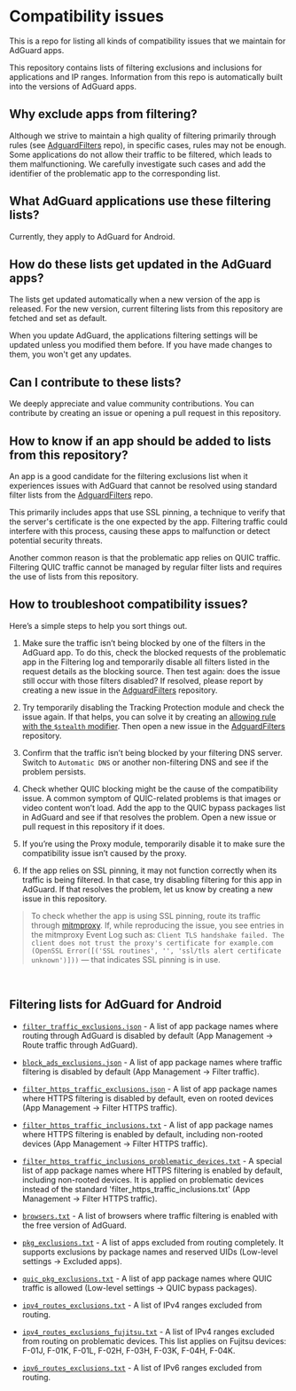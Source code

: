

# Compatibility issues

This is a repo for listing all kinds of compatibility issues that we maintain for AdGuard apps. 

This repository contains lists of filtering exclusions and inclusions for applications and IP ranges. Information from this repo is automatically built into the versions of AdGuard apps. 


## Why exclude apps from filtering?

Although we strive to maintain a high quality of filtering primarily through rules (see [AdguardFilters](https://github.com/AdguardTeam/AdguardFilters) repo), in specific cases, rules may not be enough. Some applications do not allow their traffic to be filtered, which leads to them malfunctioning. We carefully investigate such cases and add the identifier of the problematic app to the corresponding list. 

## What AdGuard applications use these filtering lists?

Currently, they apply to AdGuard for Android.

## How do these lists get updated in the AdGuard apps?

The lists get updated automatically when a new version of the app is released. For the new version, current filtering lists from this repository are fetched and set as default.

When you update AdGuard, the applications filtering settings will be updated unless you modified them before. If you have made changes to them, you won't get any updates.

## Can I contribute to these lists?

We deeply appreciate and value community contributions. You can contribute by creating an issue or opening a pull request in this repository.

## How to know if an app should be added to lists from this repository?

An app is a good candidate for the filtering exclusions list when it experiences issues with AdGuard that cannot be resolved using standard filter lists from the [AdguardFilters](https://github.com/AdguardTeam/AdguardFilters) repo.

This primarily includes apps that use SSL pinning, a technique to verify that the server's certificate is the one expected by the app. Filtering traffic could interfere with this process, causing these apps to malfunction or detect potential security threats.

Another common reason is that the problematic app relies on QUIC traffic. Filtering QUIC traffic cannot be managed by regular filter lists and requires the use of lists from this repository.

## How to troubleshoot compatibility issues? 

Here’s a simple steps to help you sort things out. 

1. Make sure the traffic isn’t being blocked by one of the filters in the AdGuard app. 
To do this, check the blocked requests of the problematic app in the Filtering log and temporarily disable all filters listed in the request details as the blocking source. Then test again: does the issue still occur with those filters disabled? If resolved, please report by creating a new issue in the [AdguardFilters](https://github.com/AdguardTeam/AdguardFilters) repository. 

2. Try temporarily disabling the Tracking Protection module and check the issue again. If that helps, you can solve it by creating an [allowing rule with the `$stealth` modifier](https://adguard.com/kb/general/ad-filtering/create-own-filters/#stealth-modifier). Then open a new issue in the [AdguardFilters](https://github.com/AdguardTeam/AdguardFilters) repository.

3. Confirm that the traffic isn’t being blocked by your filtering DNS server. Switch to `Automatic DNS` or another non-filtering DNS and see if the problem persists.

4. Check whether QUIC blocking might be the cause of the compatibility issue. A common symptom of QUIC-related problems is that images or video content won’t load. Add the app to the QUIC bypass packages list in AdGuard and see if that resolves the problem. Open a new issue or pull request in this repository if it does. 

5. If you’re using the Proxy module, temporarily disable it to make sure the compatibility issue isn’t caused by the proxy.

6. If the app relies on SSL pinning, it may not function correctly when its traffic is being filtered. In that case, try disabling filtering for this app in AdGuard. If that resolves the problem, let us know by creating a new issue in this repository.  

> To check whether the app is using SSL pinning, route its traffic through [mitmproxy](https://www.mitmproxy.org). If, while reproducing the issue, you see entries in the mitmproxy Event Log such as:
`Client TLS handshake failed. The client does not trust the proxy's certificate for example.com (OpenSSL Error([('SSL routines', '', 'ssl/tls alert certificate unknown')]))`
— that indicates SSL pinning is in use.

&nbsp;

## Filtering lists for AdGuard for Android  


- [`filter_traffic_exclusions.json`](android/filter_traffic_exclusions.json) - A list of app package names where routing through AdGuard is disabled by default (App Management -> Route traffic through AdGuard).

- [`block_ads_exclusions.json`](android/block_ads_exclusions.json) - A list of app package names where traffic filtering is disabled by default (App Management -> Filter traffic).

- [`filter_https_traffic_exclusions.json`](android/filter_https_traffic_exclusions.json) - A list of app package names where HTTPS filtering is disabled by default, even on rooted devices (App Management -> Filter HTTPS traffic).

- [`filter_https_traffic_inclusions.txt`](android/filter_https_traffic_inclusions.txt) - A list of app package names where HTTPS filtering is enabled by default, including non-rooted devices (App Management -> Filter HTTPS traffic).

- [`filter_https_traffic_inclusions_problematic_devices.txt`](android/filter_https_traffic_inclusions_problematic_devices.txt) - A special list of app package names where HTTPS filtering is enabled by default, including non-rooted devices. It is applied on problematic devices instead of the standard 'filter_https_traffic_inclusions.txt' (App Management -> Filter HTTPS traffic).

- [`browsers.txt`](android/browsers.txt) - A list of browsers where traffic filtering is enabled with the free version of AdGuard.


- [`pkg_exclusions.txt`](android/pkg_exclusions.txt) - A list of apps excluded from routing completely. It supports exclusions by package names and reserved UIDs (Low-level settings -> Excluded apps).

- [`quic_pkg_exclusions.txt`](android/quic_pkg_exclusions.txt) - A list of app package names where QUIC traffic is allowed (Low-level settings -> QUIC bypass packages).

- [`ipv4_routes_exclusions.txt`](android/routes_exclusions/ipv4_routes_exclusions.txt) - A list of IPv4 ranges excluded from routing. 

- [`ipv4_routes_exclusions_fujitsu.txt`](android/routes_exclusions/ipv4_routes_exclusions_fujitsu.txt) - A list of IPv4 ranges excluded from routing on problematic devices. This list applies on Fujitsu devices: F-01J, F-01K, F-01L, F-02H, F-03H, F-03K, F-04H, F-04K. 

- [`ipv6_routes_exclusions.txt`](android/routes_exclusions/ipv6_routes_exclusions.txt) - A list of IPv6 ranges excluded from routing. 

